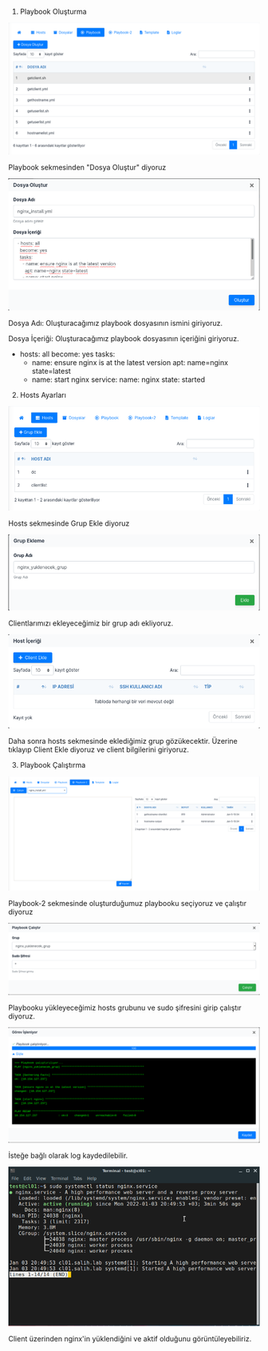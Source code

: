 1) Playbook Oluşturma

![](https://github.com/susalihh/Liman-MYS-de-Ansible-eklentisi-ile-nginx-kurulumu/blob/main/a1.png)

Playbook sekmesinden "Dosya Oluştur" diyoruz

![](https://github.com/susalihh/Liman-MYS-de-Ansible-eklentisi-ile-nginx-kurulumu/blob/main/a2.png)

Dosya Adı: Oluşturacağımız playbook dosyasının ismini giriyoruz.

Dosya İçeriği: Oluşturacağımız playbook dosyasının içeriğini giriyoruz.

- hosts: all
  become: yes
  tasks:
    - name: ensure nginx is at the latest version
      apt: name=nginx state=latest
    - name: start nginx
      service:
        name: nginx
        state: started

2) Hosts Ayarları

![](https://github.com/susalihh/Liman-MYS-de-Ansible-eklentisi-ile-nginx-kurulumu/blob/main/a3.png)

Hosts sekmesinde Grup Ekle diyoruz

![](https://github.com/susalihh/Liman-MYS-de-Ansible-eklentisi-ile-nginx-kurulumu/blob/main/a4.png)

Clientlarımızı ekleyeceğimiz bir grup adı ekliyoruz.

![](https://github.com/susalihh/Liman-MYS-de-Ansible-eklentisi-ile-nginx-kurulumu/blob/main/a5.png)

Daha sonra hosts sekmesinde eklediğimiz grup gözükecektir. Üzerine tıklayıp Client Ekle diyoruz ve client bilgilerini giriyoruz.

3) Playbook Çalıştırma

![](https://github.com/susalihh/Liman-MYS-de-Ansible-eklentisi-ile-nginx-kurulumu/blob/main/a6.png)

Playbook-2 sekmesinde oluşturduğumuz playbooku seçiyoruz ve çalıştır diyoruz

![](https://github.com/susalihh/Liman-MYS-de-Ansible-eklentisi-ile-nginx-kurulumu/blob/main/a7.png)

Playbooku yükleyeceğimiz hosts grubunu ve sudo şifresini girip çalıştır diyoruz.

![](https://github.com/susalihh/Liman-MYS-de-Ansible-eklentisi-ile-nginx-kurulumu/blob/main/a8.png)

İsteğe bağlı olarak log kaydedilebilir.

![](https://github.com/susalihh/Liman-MYS-de-Ansible-eklentisi-ile-nginx-kurulumu/blob/main/a9.png)

Client üzerinden nginx'in yüklendiğini ve aktif olduğunu görüntüleyebiliriz.
